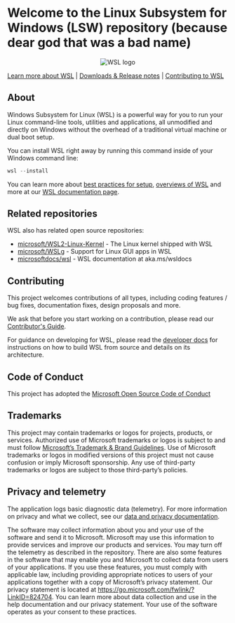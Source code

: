 # Welcome to the Linux Subsystem for Windows (LSW) repository (because dear god that was a bad name)

<p align="center">
  <img src="./Images/Square44x44Logo.targetsize-256.png" alt="WSL logo"/>
</p>

[Learn more about WSL](https://aka.ms/wsldocs) | [Downloads & Release notes](https://github.com/microsoft/WSL/releases) | [Contributing to WSL](./CONTRIBUTING.md)

## About

Windows Subsystem for Linux (WSL) is a powerful way for you to run your Linux command-line tools, utilities and applications, all unmodified and directly on Windows without the overhead of a traditional virtual machine or dual boot setup.

You can install WSL right away by running this command inside of your Windows command line:

```powershell
wsl --install
```

You can learn more about [best practices for setup](https://learn.microsoft.com/windows/wsl/setup/environment), [overviews of WSL](https://learn.microsoft.com/windows/wsl/about) and more at our [WSL documentation page](https://learn.microsoft.com/windows/wsl/).

## Related repositories

WSL also has related open source repositories:

- [microsoft/WSL2-Linux-Kernel](https://github.com/microsoft/WSL2-Linux-Kernel) - The Linux kernel shipped with WSL
- [microsoft/WSLg](https://github.com/microsoft/wslg) - Support for Linux GUI apps in WSL
- [microsoftdocs/wsl](https://github.com/microsoftdocs/wsl) - WSL documentation at aka.ms/wsldocs

## Contributing

This project welcomes contributions of all types, including coding features / bug fixes, documentation fixes, design proposals and more. 

We ask that before you start working on a contribution, please read our [Contributor's Guide](./CONTRIBUTING.md).

For guidance on developing for WSL, please read the [developer docs](./doc/docs/dev-loop.md) for instructions on how to build WSL from source and details on its architecture.

## Code of Conduct

This project has adopted the [Microsoft Open Source Code of Conduct](./CODE_OF_CONDUCT.md)

## Trademarks

This project may contain trademarks or logos for projects, products, or services. Authorized use of Microsoft trademarks or logos is subject to and must follow [Microsoft’s Trademark & Brand Guidelines](https://www.microsoft.com/legal/intellectualproperty/trademarks). Use of Microsoft trademarks or logos in modified versions of this project must not cause confusion or imply Microsoft sponsorship. Any use of third-party trademarks or logos are subject to those third-party’s policies.

## Privacy and telemetry

The application logs basic diagnostic data (telemetry). For more information on privacy and what we collect, see our [data and privacy documentation](DATA_AND_PRIVACY.md).

The software may collect information about you and your use of the software and send it to Microsoft. Microsoft may use this information to provide services and improve our products and services. You may turn off the telemetry as described in the repository. There are also some features in the software that may enable you and Microsoft to collect data from users of your applications. If you use these features, you must comply with applicable law, including providing appropriate notices to users of your applications together with a copy of Microsoft’s privacy statement. Our privacy statement is located at https://go.microsoft.com/fwlink/?LinkID=824704. You can learn more about data collection and use in the help documentation and our privacy statement. Your use of the software operates as your consent to these practices.
